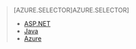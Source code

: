 > [AZURE.SELECTOR]AZURE.SELECTOR]
> 
> * [ASP.NET](../article/application-insights/app-insights-dependencies.md)
> * [Java](../article/application-insights/app-insights-java-agent.md)
> * [Azure](../article/azure-portal/insights-perf-analytics.md)
> 
> 
